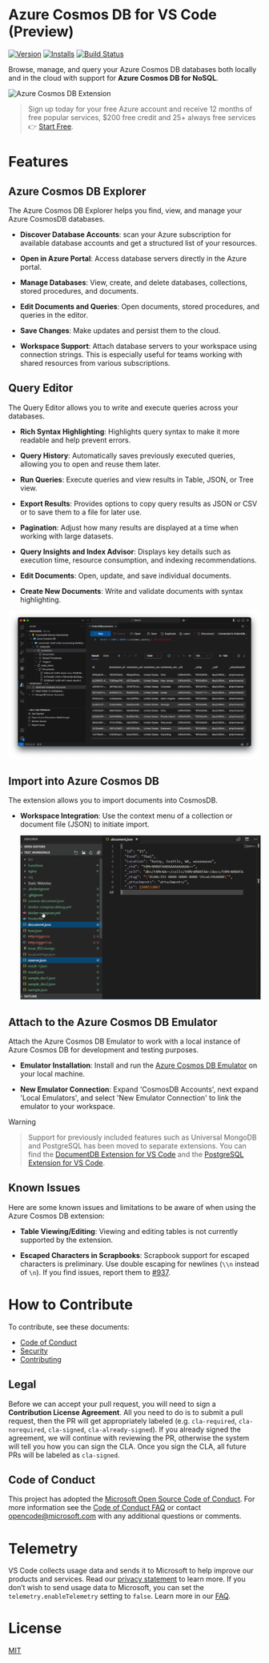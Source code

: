 # Azure Cosmos DB for VS Code (Preview)

<!-- region exclude-from-marketplace -->

[![Version](https://img.shields.io/visual-studio-marketplace/v/ms-azuretools.vscode-cosmosdb.svg)](https://marketplace.visualstudio.com/items?itemName=ms-azuretools.vscode-cosmosdb) [![Installs](https://img.shields.io/visual-studio-marketplace/i/ms-azuretools.vscode-cosmosdb.svg)](https://marketplace.visualstudio.com/items?itemName=ms-azuretools.vscode-cosmosdb) [![Build Status](https://dev.azure.com/ms-azuretools/AzCode/_apis/build/status/vscode-cosmosdb)](https://dev.azure.com/ms-azuretools/AzCode/_build/latest?definitionId=7)

<!-- endregion exclude-from-marketplace -->

Browse, manage, and query your Azure Cosmos DB databases both locally and in the cloud with support for **Azure Cosmos DB for NoSQL**.


![Azure Cosmos DB Extension](resources/readme/overview.gif)

> Sign up today for your free Azure account and receive 12 months of free popular services, $200 free credit and 25+ always free services 👉 [Start Free](https://azure.microsoft.com/free/open-source).

# Features

## Azure Cosmos DB Explorer

The Azure Cosmos DB Explorer helps you find, view, and manage your Azure CosmosDB databases.

- **Discover Database Accounts**: scan your Azure subscription for available database accounts and get a structured list of your resources.

- **Open in Azure Portal**: Access database servers directly in the Azure portal.

- **Manage Databases**: View, create, and delete databases, collections, stored procedures, and documents.

- **Edit Documents and Queries**: Open documents, stored procedures, and queries in the editor.

- **Save Changes**:  Make updates and persist them to the cloud.

- **Workspace Support**: Attach database servers to your workspace using connection strings. This is especially useful for teams working with shared resources from various subscriptions.


## Query Editor

The Query Editor allows you to write and execute queries across your databases.

- **Rich Syntax Highlighting**: Highlights query syntax to make it more readable and help prevent errors.

- **Query History**: Automatically saves previously executed queries, allowing you to open and reuse them later.

- **Run Queries**: Execute queries and view results in Table, JSON, or Tree view.

- **Export Results**: Provides options to copy query results as JSON or CSV or to save them to a file for later use.

- **Pagination**: Adjust how many results are displayed at a time when working with large datasets.

- **Query Insights and Index Advisor**: Displays key details such as execution time, resource consumption, and indexing recommendations.

- **Edit Documents**: Open, update, and save individual documents.

- **Create New Documents**: Write and validate documents with syntax highlighting.

![Query Editor with Results](resources/readme/queryEditor.png)

## Import into Azure Cosmos DB

The extension allows you to import documents into CosmosDB.

- **Workspace Integration**: Use the context menu of a collection or document file (JSON) to initiate import.

  ![Import documents](resources/readme/import_documents.gif)

## Attach to the Azure Cosmos DB Emulator

Attach the Azure Cosmos DB Emulator to work with a local instance of Azure Cosmos DB for development and testing purposes.

- **Emulator Installation**: Install and run the [Azure Cosmos DB Emulator](https://docs.microsoft.com/azure/cosmos-db/local-emulator) on your local machine.

- **New Emulator Connection**: Expand 'CosmosDB Accounts', next expand 'Local Emulators', and select 'New Emulator Connection' to link the emulator to your workspace.

> [!WARNING]

> Support for previously included features such as Universal MongoDB and PostgreSQL has been moved to separate extensions. You can find the [DocumentDB Extension for VS Code](https://marketplace.visualstudio.com/items?itemName=ms-azuretools.vscode-documentdb) and the [PostgreSQL Extension for VS Code](https://marketplace.visualstudio.com/items?itemName=ms-ossdata.vscode-pgsql).

## Known Issues

Here are some known issues and limitations to be aware of when using the Azure Cosmos DB extension:

- **Table Viewing/Editing**: Viewing and editing tables is not currently supported by the extension.

- **Escaped Characters in Scrapbooks**: Scrapbook support for escaped characters is preliminary. Use double escaping for newlines (`\\n` instead of `\n`). If you find issues, report them to [#937](https://github.com/Microsoft/vscode-cosmosdb/issues/937).


<!-- region exclude-from-marketplace -->

# How to Contribute

To contribute, see these documents:

- [Code of Conduct](./CODE_OF_CONDUCT.md)
- [Security](./SECURITY.md)
- [Contributing](./CONTRIBUTING.md)

## Legal

Before we can accept your pull request, you will need to sign a **Contribution License Agreement**. All you need to do is to submit a pull request, then the PR will get appropriately labeled (e.g. `cla-required`, `cla-norequired`, `cla-signed`, `cla-already-signed`). If you already signed the agreement, we will continue with reviewing the PR, otherwise the system will tell you how you can sign the CLA. Once you sign the CLA, all future PRs will be labeled as `cla-signed`.

## Code of Conduct

This project has adopted the [Microsoft Open Source Code of Conduct](https://opensource.microsoft.com/codeofconduct/). For more information see the [Code of Conduct FAQ](https://opensource.microsoft.com/codeofconduct/faq/) or contact [opencode@microsoft.com](mailto:opencode@microsoft.com) with any additional questions or comments.

<!-- endregion exclude-from-marketplace -->

# Telemetry

VS Code collects usage data and sends it to Microsoft to help improve our products and services. Read our [privacy statement](https://go.microsoft.com/fwlink/?LinkID=528096&clcid=0x409) to learn more. If you don’t wish to send usage data to Microsoft, you can set the `telemetry.enableTelemetry` setting to `false`. Learn more in our [FAQ](https://code.visualstudio.com/docs/supporting/faq#_how-to-disable-telemetry-reporting).

# License

[MIT](LICENSE.md)

